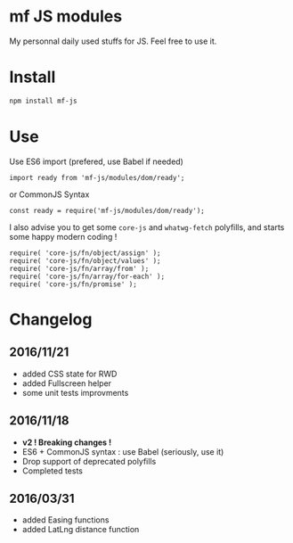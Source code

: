 # mf JS modules

My personnal daily used stuffs for JS. Feel free to use it.

# Install

```bash
npm install mf-js
```

# Use

Use ES6 import (prefered, use Babel if needed)

```
import ready from 'mf-js/modules/dom/ready';
```

or CommonJS Syntax
```
const ready = require('mf-js/modules/dom/ready');
```

I also advise you to get some ```core-js``` and ```whatwg-fetch``` polyfills, and starts some happy modern coding !
```
require( 'core-js/fn/object/assign' );
require( 'core-js/fn/object/values' );
require( 'core-js/fn/array/from' );
require( 'core-js/fn/array/for-each' );
require( 'core-js/fn/promise' );
```

# Changelog

## 2016/11/21
- added CSS state for RWD
- added Fullscreen helper
- some unit tests improvments

## 2016/11/18
- **v2 ! Breaking changes !**
- ES6 + CommonJS syntax : use Babel (seriously, use it)
- Drop support of deprecated polyfills 
- Completed tests

## 2016/03/31
- added Easing functions
- added LatLng distance function
